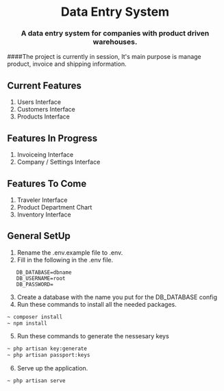 <h1 align="center">Data Entry System</h1>
<h3 align="center">A data entry system for companies with product driven warehouses.</h3>
####The project is currently in session, It's main purpose is manage product, invoice and shipping information.

## Current Features
1. Users Interface
2. Customers Interface
3. Products Interface


## Features In Progress
1. Invoiceing Interface
2. Company / Settings Interface

## Features To Come
1. Traveler Interface
2. Product Department Chart
3. Inventory Interface

## General SetUp
1. Rename the .env.example file to .env.
2. Fill in the following in the .env file.
```
   DB_DATABASE=dbname
   DB_USERNAME=root
   DB_PASSWORD=
```
3. Create a database with the name you put for the DB_DATABASE config
4. Run these commands to install all the needed packages.
```bash
~ composer install
~ npm install
```
5. Run these commands to generate the nessesary keys
```bash
~ php artisan key:generate
~ php artisan passport:keys
```
6. Serve up the application.
```bash
~ php artisan serve
```
